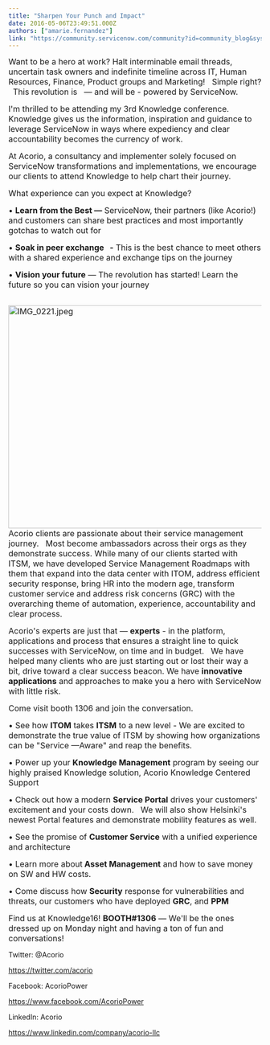 ```yaml
---
title: "Sharpen Your Punch and Impact"
date: 2016-05-06T23:49:51.000Z
authors: ["amarie.fernandez"]
link: "https://community.servicenow.com/community?id=community_blog&sys_id=d03eaa6ddbd0dbc01dcaf3231f9619f6"
---
```

<p><span style="font-size: 12pt;">Want to be a hero at work? Halt interminable email threads, uncertain task owners and indefinite timeline across IT, Human Resources, Finance, Product groups and Marketing!   Simple right?   This revolution is   — and will be - powered by ServiceNow.   </span></p><p></p><p><span style="font-size: 12pt;">I'm thrilled to be attending my 3rd Knowledge conference. Knowledge gives us the information, inspiration and guidance to leverage ServiceNow in ways where expediency and clear accountability becomes the currency of work.   </span></p><p></p><p><span style="font-size: 12pt;">At Acorio, a consultancy and implementer solely focused on ServiceNow transformations and implementations, we encourage our clients to attend Knowledge to help chart their journey.   </span></p><p></p><p><span style="font-size: 16px;">What experience can you expect at Knowledge?</span></p><p><span style="font-size: 12pt;">• <strong>Learn from the Best —</strong> ServiceNow, their partners (like Acorio!) and customers can share best practices and most importantly gotchas to watch out for</span></p><p><span style="font-size: 12pt;">• <strong>Soak in peer exchange   -</strong> This is the best chance to meet others with a shared experience and exchange tips on the journey </span></p><p><span style="font-size: 12pt;">• <strong>Vision your future</strong> — The revolution has started! Learn the future so you can vision your journey</span></p><p><br/><span style="font-size: 12pt;"><img   alt="IMG_0221.jpeg" class="image-1 jive-image" height="444" src="73d10482dbd41304b322f4621f9619f9.iix" style="float: left; width: 592px; height: 444px;" width="592"/></span></p><p></p><p><span style="font-size: 12pt;">Acorio clients are passionate about their service management journey.   Most become ambassadors across their orgs as they demonstrate success. While many of our clients started with ITSM, we have developed Service Management Roadmaps with them that expand into the data center with ITOM, address efficient security response, bring HR into the modern age, transform customer service and address risk concerns (GRC) with the overarching theme of automation, experience, accountability and clear process. </span></p><p></p><p><span style="font-size: 12pt;">Acorio's experts are just that — <strong>experts</strong> - in the platform, applications and process that ensures a straight line to quick successes with ServiceNow, on time and in budget.   We have helped many clients who are just starting out or lost their way a bit, drive toward a clear success beacon. We have <strong>innovative applications</strong> and approaches to make you a hero with ServiceNow with little risk.</span></p><p></p><p></p><p><span style="font-size: 12pt;">Come visit booth 1306 and join the conversation.</span></p><p><span style="font-size: 12pt;">• See how <strong>ITOM</strong> takes <strong>ITSM</strong> to a new level - We are excited to demonstrate the true value of ITSM by showing how organizations can be "Service —Aware" and reap the benefits.</span></p><p><span style="font-size: 12pt;">• Power up your <strong>Knowledge Management</strong> program by seeing our highly praised Knowledge solution, Acorio Knowledge Centered Support</span></p><p><span style="font-size: 12pt;">• Check out how a modern <strong>Service Portal</strong> drives your customers' excitement and your costs down.   We will also show Helsinki's newest Portal features and demonstrate mobility features as well.</span></p><p><span style="font-size: 12pt;">• See the promise of <strong>Customer Service</strong> with a unified experience and architecture</span></p><p><span style="font-size: 12pt;">• Learn more about<strong> Asset Management</strong> and how to save money on SW and HW costs.</span></p><p><span style="font-size: 12pt;">• Come discuss how <strong>Security</strong> response for vulnerabilities and threats, our customers who have deployed <strong>GRC</strong>, and <strong>PPM</strong> </span></p><p></p><p><span style="font-size: 12pt;">Find us at Knowledge16! <strong>BOOTH#1306</strong> — We'll be the ones dressed up on Monday night and having a ton of fun and conversations!</span></p><p></p><p></p><p class="p1"><span class="s1">Twitter: @Acorio</span></p><p class="p2"><span class="s2"><a title="witter.com/acorio" href="https://twitter.com/acorio">https://twitter.com/acorio</a></span></p><p class="p3"></p><p class="p1"><span class="s2">Facebook: AcorioPower </span></p><p class="p2"><span class="s2"><a title="ww.facebook.com/AcorioPower" href="https://www.facebook.com/AcorioPower">https://www.facebook.com/AcorioPower</a></span></p><p class="p3"></p><p class="p1"><span class="s1">LinkedIn: Acorio</span></p><p class="p2"><span class="s2"><a title="ww.linkedin.com/company/acorio-llc" href="https://www.linkedin.com/company/acorio-llc">https://www.linkedin.com/company/acorio-llc</a></span></p>